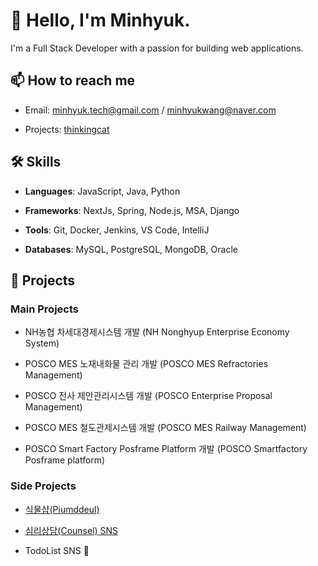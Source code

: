 # 👋 Hello, I'm Minhyuk. 



I'm a Full Stack Developer with a passion for building web applications.



## 📫 How to reach me



- Email: [minhyuk.tech@gmail.com](mailto:minhyuk.tech@gmail.com) / [minhyukwang@naver.com](mailto:minhyukwang@naver.com)

- Projects: [thinkingcat](https://thinkingcatworks.com)



## 🛠️ Skills



- **Languages**: JavaScript, Java, Python

- **Frameworks**: NextJs, Spring, Node.js, MSA, Django

- **Tools**: Git, Docker, Jenkins, VS Code, IntelliJ

- **Databases**: MySQL, PostgreSQL, MongoDB, Oracle



## 💼 Projects



### Main Projects

- NH농협 차세대경제시스템 개발 (NH Nonghyup Enterprise Economy System)

- POSCO MES 노재내화물 관리 개발 (POSCO MES Refractories Management)

- POSCO 전사 제안관리시스템 개발 (POSCO Enterprise Proposal Management)

- POSCO MES 철도관제시스템 개발 (POSCO MES Railway Management)

- POSCO Smart Factory Posframe Platform 개발 (POSCO Smartfactory Posframe platform)



### Side Projects

- [식물샵(Piumddeul)](https://piumddeul.com)

- [심리상담(Counsel) SNS](https://solcounsel.com/)

- TodoList SNS 🚀 </br>



<!--

## 📈 GitHub Stats



![Minhyuk's GitHub stats](https://github-readme-stats.vercel.app/api?username=minhyukwang&show_icons=true&theme=radical)



![Top Langs](https://github-readme-stats.vercel.app/api/top-langs/?username=minhyukwang&layout=compact&theme=radical)



## Program Languages



<div>

<img src="https://img.shields.io/badge/JAVA-007396?style=for-the-badge&logo=java&logoColor=white">

<img src="https://img.shields.io/badge/Spring-6DB33F?style=for-the-badge&logo=Spring&logoColor=white">

<img src="https://img.shields.io/badge/oracle-F80000?style=for-the-badge&logo=oracle&logoColor=white">

<img src="https://img.shields.io/badge/mysql-4479A1?style=for-the-badge&logo=mysql&logoColor=white">

<img src="https://img.shields.io/badge/mariaDB-003545?style=for-the-badge&logo=mariaDB&logoColor=white">

<img src="https://img.shields.io/badge/javascript-F7DF1E?style=for-the-badge&logo=javascript&logoColor=black">

<img src="https://img.shields.io/badge/jquery-0769AD?style=for-the-badge&logo=jquery&logoColor=white">

<img src="https://img.shields.io/badge/react-61DAFB?style=for-the-badge&logo=react&logoColor=black">

<img src="https://img.shields.io/badge/html-E34F26?style=for-the-badge&logo=html5&logoColor=white">

<img src="https://img.shields.io/badge/css-1572B6?style=for-the-badge&logo=css3&logoColor=white">

<img src="https://img.shields.io/badge/bootstrap-7952B3?style=for-the-badge&logo=bootstrap&logoColor=white">

<img src="https://img.shields.io/badge/github-181717?style=for-the-badge&logo=github&logoColor=white">

<img src="https://img.shields.io/badge/linux-FCC624?style=for-the-badge&logo=linux&logoColor=black">

<img src="https://img.shields.io/badge/aws-232F3E?style=for-the-badge&logo=aws&logoColor=white">

<img src="https://img.shields.io/badge/apache tomcat-F8DC75?style=for-the-badge&logo=apachetomcat&logoColor=white"></a>&nbsp;

</div>

-->

